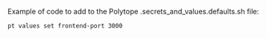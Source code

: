 Example of code to add to the Polytope .secrets_and_values.defaults.sh file:
```bash
pt values set frontend-port 3000
```

